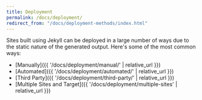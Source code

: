 ```yaml
---
title: Deployment
permalink: /docs/deployment/
redirect_from: "/docs/deployment-methods/index.html"
---
```


Sites built using Jekyll can be deployed in a large number of ways due to the static nature of the generated output. Here's some of the most common ways:

* [Manually]({{ '/docs/deployment/manual/' | relative_url }})
* [Automated]({{ '/docs/deployment/automated/' | relative_url }})
* [Third Party]({{ '/docs/deployment/third-party/' | relative_url }})
* [Multiple Sites and Target]({{ '/docs/deployment/multiple-sites' | relative_url }})
